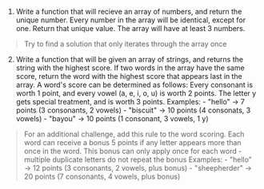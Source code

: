 1. Write a function that will recieve an array of numbers, and return the unique number. Every number in the array will be identical, except for one. Return that unique value. The array will have at least 3 numbers.
> Try to find a solution that only iterates through the array once

2. Write a function that will be given an array of strings, and returns the string with the highest score. If two words in the array have the same score, return the word with the highest score that appears last in the array. A word's score can be determined as follows: 
Every consonant is worth 1 point, and every vowel (a, e, i, o, u) is worth 2 points. The letter y gets special treatment, and is worth 3 points.
    Examples:
        - "hello" -> 7 points (3 consonants, 2 vowels)
        - "biscuit" -> 10 points (4 consonats, 3 vowels)
        - "bayou" -> 10 points (1 consonant, 3 vowels, 1 y)

> For an additional challenge, add this rule to the word scoring. Each word can receive a bonus 5 points if any letter appears more than once in the word. This bonus can only apply once for each word - multiple duplicate letters do not repeat the bonus
    Examples:
        - "hello" -> 12 points (3 consonants, 2 vowels, plus bonus)
        - "sheepherder" -> 20 points (7 consonants, 4 vowels, plus bonus)